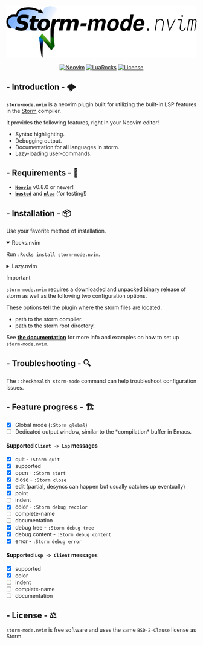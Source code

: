 <div align="center">

[![Header](./assets/storm-mode-header.png)](https://github.com/HoppenR/storm-mode.nvim)

[![Neovim](https://img.shields.io/badge/Neovim-0.8+-cornflowerblue?style=for-the-badge)](https://neovim.io)
[![LuaRocks](https://img.shields.io/luarocks/v/HoppenR/storm-mode.nvim?color=darkgreen&style=for-the-badge)](https://luarocks.org/modules/HoppenR/storm-mode.nvim)
[![License](https://img.shields.io/badge/license-BSD--2--Clause-black?style=for-the-badge)](./LICENSE)

</div>

## - Introduction - :cloud_with_lightning:

**`storm-mode.nvim`** is a neovim plugin built for utilizing the built-in LSP
features in the [Storm](https://storm-lang.org/) compiler.

It provides the following features, right in your Neovim editor!
- Syntax highlighting.
- Debugging output.
- Documentation for all languages in storm.
- Lazy-loading user-commands.

## - Requirements - :memo:

- [**`Neovim`**](https://neovim.io/) v0.8.0 or newer!
- [**`busted`**](https://lunarmodules.github.io/busted/) and
  [**`nlua`**](https://github.com/mfussenegger/nlua) (for testing!)

## - Installation - :package:

Use your favorite method of installation.

<details open>
<summary>Rocks.nvim</summary>

Run `:Rocks install storm-mode.nvim`.

</details>

<details>
<summary>Lazy.nvim</summary>

```lua
return {
    'HoppenR/storm-mode.nvim',
    lazy = false, -- first load only exposes lazy-loading user-commands
    opts = {
        compiler = vim.fs.normalize('~/projects/storm-lang/storm'),
        root = vim.fs.normalize('~/projects/storm-lang/root/'),
    },
},
```

</details>

> [!IMPORTANT]
> `storm-mode.nvim` requires a downloaded and unpacked binary release of
> storm as well as the following two configuration options.
>
> These options tell the plugin where the storm files are located.
> - path to the storm compiler.
> - path to the storm root directory.
>
> See [**the documentation**](./doc/storm-mode.txt) for
> more info and examples on how to set up `storm-mode.nvim`.

## - Troubleshooting - :mag:

The `:checkhealth storm-mode` command can help troubleshoot configuration
issues.

## - Feature progress - :building_construction:

- [x] Global mode (`:Storm global`)
- [ ] Dedicated output window, similar to the \*compilation\* buffer in Emacs.

#### Supported `Client -> Lsp` messages
- [x] quit - `:Storm quit`
- [x] supported
- [x] open - `:Storm start`
- [x] close - `:Storm close`
- [x] edit (partial, desyncs can happen but usually catches up eventually)
- [x] point
- [ ] indent
- [x] color - `:Storm debug recolor`
- [ ] complete-name
- [ ] documentation
- [x] debug tree - `:Storm debug tree`
- [x] debug content - `:Storm debug content`
- [x] error - `:Storm debug error`

#### Supported `Lsp -> Client` messages
- [x] supported
- [x] color
- [ ] indent
- [ ] complete-name
- [ ] documentation

## - License - :balance_scale:

`storm-mode.nvim` is free software and uses the same `BSD-2-Clause` license as
Storm.
